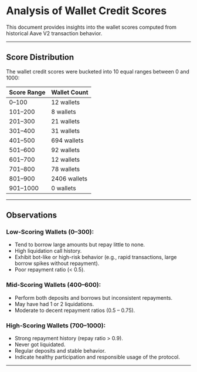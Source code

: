 # Analysis of Wallet Credit Scores

This document provides insights into the wallet scores computed from historical Aave V2 transaction behavior.

---

##  Score Distribution

The wallet credit scores were bucketed into 10 equal ranges between 0 and 1000:

| Score Range | Wallet Count |
|-------------|---------------|
| 0–100       | 12 wallets    |
| 101–200     | 8 wallets     |
| 201–300     | 21 wallets    |
| 301–400     | 31 wallets    |
| 401–500     | 694 wallets   |
| 501–600     | 92 wallets    |
| 601–700     | 12 wallets    |
| 701–800     | 78 wallets    |
| 801–900     | 2406 wallets  |
| 901–1000    | 0 wallets     |



---

##  Observations

###  Low-Scoring Wallets (0–300):
- Tend to borrow large amounts but repay little to none.
- High liquidation call history.
- Exhibit bot-like or high-risk behavior (e.g., rapid transactions, large borrow spikes without repayment).
- Poor repayment ratio (< 0.5).

###  Mid-Scoring Wallets (400–600):
- Perform both deposits and borrows but inconsistent repayments.
- May have had 1 or 2 liquidations.
- Moderate to decent repayment ratios (0.5 – 0.75).

###  High-Scoring Wallets (700–1000):
- Strong repayment history (repay ratio > 0.9).
- Never got liquidated.
- Regular deposits and stable behavior.
- Indicate healthy participation and responsible usage of the protocol.

---
